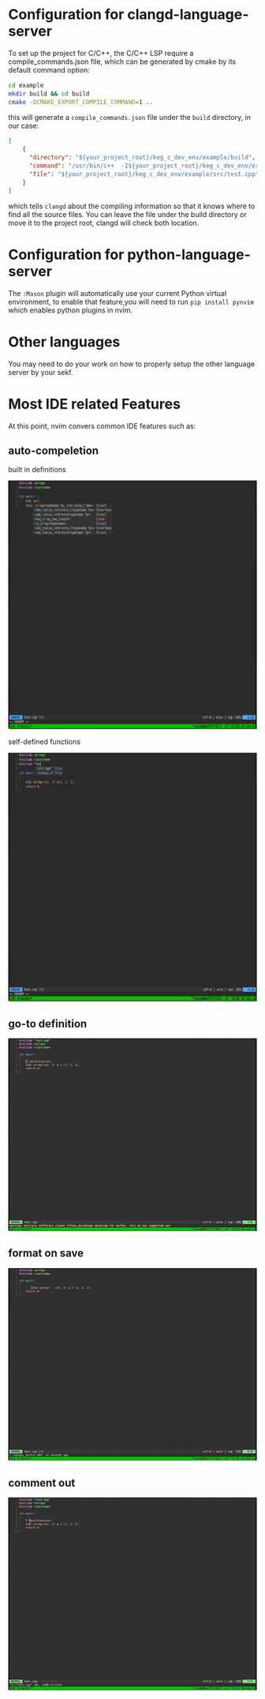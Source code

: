 # Configuration for clangd-language-server
To set up the project for C/C++, the C/C++ LSP require a compile_commands.json file, which can be generated by cmake by its default command option:
```bash
cd example
mkdir build && cd build
cmake -DCMAKE_EXPORT_COMPILE_COMMAND=1 ..
```
this will generate a `compile_commands.json` file under the `build` directory, in our case:
```json
[
    {
      "directory": "${your_project_root}/keg_c_dev_env/example/build",
      "command": "/usr/bin/c++  -I${your_project_root}/keg_c_dev_env/example/include -std=gnu++1z -o CMakeFiles/example.dir/src/test.cpp.o -c ${your_project_root}/keg_c_dev_env/example/src/test.cpp",
      "file": "${your_project_root}/keg_c_dev_env/example/src/test.cpp"
    }
]
```
which tells `clangd` about the compiling information so that it knows where to find all the source files. You can leave the file under the build directory or move it to the project root, clangd will check both location.

# Configuration for python-language-server
The `:Mason` plugin will automatically use your current Python virtual environment, to enable that feature,you will need to run `pip install pynvim` which enables python plugins in nvim. 

# Other languages
You may need to do your work on how to properly setup the other language server by your sekf.

# Most IDE related Features 
At this point, nvim convers common IDE features such as:
## auto-compeletion
built in definitions

![](https://github.com/keg0704/keg_c_dev_env/blob/master/imgs/auto_complete_buildin.png)

self-defined functions

![](https://github.com/keg0704/keg_c_dev_env/blob/master/imgs/auto_complete_self_defined.png)

## go-to definition
![](https://github.com/keg0704/keg_c_dev_env/blob/master/imgs/goto_def.gif)

## format on save
![](https://github.com/keg0704/keg_c_dev_env/blob/master/imgs/format_on_save.gif)

## comment out
![](https://github.com/keg0704/keg_c_dev_env/blob/master/imgs/comment_out.gif)

